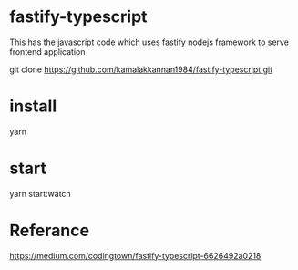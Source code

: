 # fastify-typescript
This has the javascript code which uses fastify nodejs framework to serve frontend application

git clone https://github.com/kamalakkannan1984/fastify-typescript.git

# install
yarn

# start
yarn start:watch

# Referance
https://medium.com/codingtown/fastify-typescript-6626492a0218




